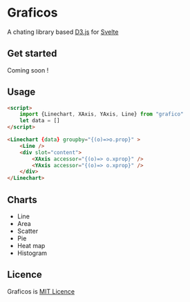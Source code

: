 # Graficos

A chating library based [D3.js](https://www.d3.org) for [Svelte](https://www.svelte.dev)

## Get started

Coming soon !

<!-- ```bash -->
<!-- # using npm -->
<!-- npm install charter -->
<!--  -->
<!-- # using yarn -->
<!-- yarn install charter -->
<!-- ``` -->

## Usage

```html
<script>
    import {Linechart, XAxis, YAxis, Line} from "grafico"
    let data = []
</script>

<Linechart {data} groupby="{(o)=>o.prop}" >
    <Line />
    <div slot="content">
        <XAxis accessor="{(o)=> o.xprop}" />
        <YAxis accessor="{(o)=> o.xprop}" />
    </div>
</Linechart>
```

## Charts

- Line
- Area
- Scatter
- Pie
- Heat map
- Histogram

## Licence

Graficos is [MIT Licence](./LICENSE)
